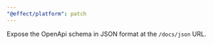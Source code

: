 ```yaml
---
"@effect/platform": patch
---
```


Expose the OpenApi schema in JSON format at the `/docs/json` URL.
